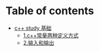# Table of contents

* [c++ study 基础](README.md)
  * [1.c++常量两种定义方式](readme/1.c++-chang-liang-liang-zhong-ding-yi-fang-shi.md)
  * [2.输入和输出](readme/2.-shu-ru-he-shu-chu.md)
